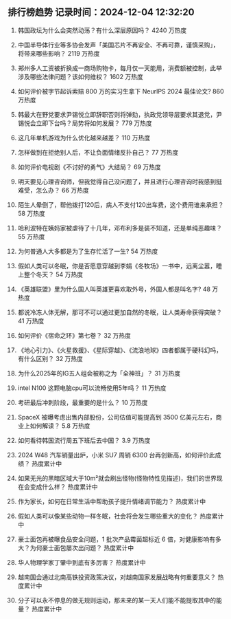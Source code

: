 
## 排行榜趋势 记录时间：2024-12-04 12:32:20
  
  1. 韩国政坛为什么会突然动荡？有什么深层原因吗？ 4240 万热度
    
  2. 中国半导体行业等多协会发声「美国芯片不再安全、不再可靠，谨慎采购」，将带来哪些影响？ 2119 万热度
    
  3. 郑州多人工资被折换成一商场购物卡，每月仅一天能用，消费额被控制，此举涉及哪些法律问题？该如何维权？ 1602 万热度
    
  4. 如何评价被字节起诉索赔 800 万的实习生拿下 NeurIPS 2024 最佳论文? 860 万热度
    
  5. 韩最大在野党要求尹锡悦立即辞职否则将弹劾，执政党领导层要求其退党，尹锡悦会立即下台吗？局势将如何发展？ 779 万热度
    
  6. 这几年单机游戏为什么优化越来越差？ 110 万热度
    
  7. 怎样做到在拒绝别人后，不让负面情绪反扑自己？ 77 万热度
    
  8. 如何评价电视剧《不讨好的勇气》大结局？ 69 万热度
    
  9. 明天要见心理咨询师，但我觉得自己没问题了，并且进行心理咨询时我感到挺难受，怎么办？ 66 万热度
    
  10. 陌生人晕倒了，帮他拨打120后，病人不支付120出车费，这个费用谁来承担？ 58 万热度
    
  11. 哈利波特在姨妈家被虐待了十几年，邓布利多是装不知道，还是单纯恶趣味？ 55 万热度
    
  12. 为何普通人大多都是为了生存忙活了一生? 54 万热度
    
  13. 假如人类可以冬眠，你是否愿意穿越到李娟《冬牧场》一书中，远离尘嚣，睡上整个冬天？ 54 万热度
    
  14. 《英雄联盟》里为什么国人叫英雄更喜欢取外号，外国人都是叫名字? 48 万热度
    
  15. 都说冷冻人体无解，那可不可以通过更加自然的冬眠，让人类寿命获得突破？ 41 万热度
    
  16. 如何评价《宿命之环》第七卷？ 32 万热度
    
  17. 《地心引力》、《火星救援》、《星际穿越》、《流浪地球》四者都属于硬科幻吗，有什么区别？ 32 万热度
    
  18. 为什么2025年的IG五人组会被称之为「全神班」？ 31 万热度
    
  19. intel N100 这颗电脑cpu可以流畅使用5年吗？ 11 万热度
    
  20. 考研最后冲刺阶段，最重要的是什么？ 10 万热度
    
  21. SpaceX 被曝考虑出售内部股份，公司估值可能提高到 3500 亿美元左右，商业上如何解读？ 5.8 万热度
    
  22. 如何看待韩国流行周五下班后去中国？ 3.9 万热度
    
  23. 2024 W48 汽车销量出炉，小米 SU7 周销 6300 台再创新高，如何评价此成绩？ 热度累计中
    
  24. 如果无光的黑暗区域大于10m²就会刷出怪物(怪物特性见描述)，我们的世界现在会变成什么样？ 热度累计中
    
  25. 作为家长，如何在日常生活中帮助孩子提升情绪调节能力？ 热度累计中
    
  26. 假如人类可以像某些动物一样冬眠，社会将会发生哪些重大的变化？ 热度累计中
    
  27. 豪士面包再被曝食品安全问题，1 批次产品霉菌超标近 6 倍，对健康影响有多大？为何豪士面包屡次出问题？ 热度累计中
    
  28. 华人物理学家丁肇中到底有多厉害？ 热度累计中
    
  29. 越南国会通过北南高铁投资政策决议，对越南国家发展战略有何重要意义？ 热度累计中
    
  30. 分子可以永不停息的做无规则运动，那未来的某一天人们能不能提取其中的能量？ 热度累计中
    